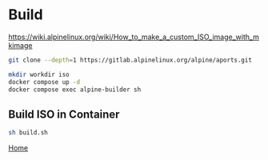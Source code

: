 # Build

https://wiki.alpinelinux.org/wiki/How_to_make_a_custom_ISO_image_with_mkimage


```sh
git clone --depth=1 https://gitlab.alpinelinux.org/alpine/aports.git
```

```sh
mkdir workdir iso
docker compose up -d
docker compose exec alpine-builder sh
```

## Build ISO in Container

```sh
sh build.sh
```

[Home](README.md)